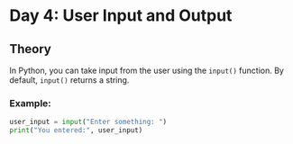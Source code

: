 # Day 4: User Input and Output

## Theory

In Python, you can take input from the user using the `input()` function. By default, `input()` returns a string.

### Example:

```python
user_input = input("Enter something: ")
print("You entered:", user_input)
```
